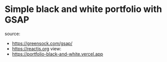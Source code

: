 # Simple black and white portfolio with GSAP
source: 
  - https://greensock.com/gsap/  
  - https://reactjs.org
view:
  - https://portfolio-black-and-white.vercel.app
